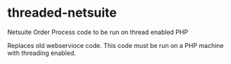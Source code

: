 threaded-netsuite
=================

Netsuite Order Process code to be run on thread enabled PHP

Replaces old webservioce code. This code must be run on a PHP machine with threading enabled.
